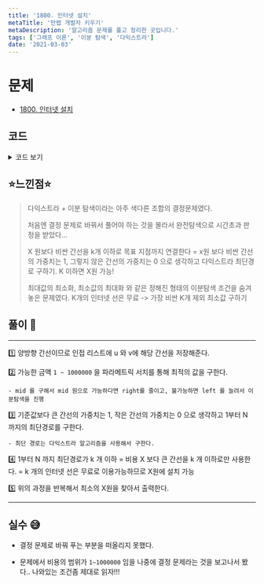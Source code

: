 ```yaml
---
title: '1800. 인터넷 설치'
metaTitle: '만렙 개발자 키우기'
metaDescription: '알고리즘 문제를 풀고 정리한 곳입니다.'
tags: ['그래프 이론', '이분 탐색', '다익스트라']
date: '2021-03-03'
---
```


# 문제

- [1800. 인터넷 설치](https://www.acmicpc.net/problem/1800)

## 코드

<details><summary> 코드 보기 </summary>

```java
import java.io.BufferedReader;
import java.io.IOException;
import java.io.InputStreamReader;
import java.util.ArrayList;
import java.util.Arrays;
import java.util.List;
import java.util.PriorityQueue;
import java.util.StringTokenizer;

class Edge{
    int dst, cost;

    public Edge(int dst, int cost) {
        this.dst = dst;
        this.cost = cost;
    }
}
public class Q1800 {
    static int n, p, k;
    static List<Edge> adj[] = new List[1001];
    static int minValue[] = new int[1001];
    public static void main(String[] args) throws IOException {
        init();
        solution();
    }

    private static void solution() {
        int left = 0, right = 1000001, ans = -1;
        while(left <= right){
            int mid = left + right >> 2;
            if(isOk(mid)) {
                right = mid - 1;
                ans = mid ;
            }
            else left = mid + 1;
        }
        System.out.println(ans);
    }

    private static boolean isOk(int mid) {
        Arrays.fill(minValue, 987654321);
        PriorityQueue<Edge> pq = new PriorityQueue<>((a, b) -> (a.cost - b.cost));
        pq.add(new Edge(1, 0));
        minValue[1] = 0;
        while (!pq.isEmpty()) {
            Edge now = pq.poll();
            int here = now.dst, curCost = now.cost;
            if(curCost > minValue[here]) continue;

            for (Edge nextEdge : adj[here]) {
                int next = nextEdge.dst, nextCost = nextEdge.cost;
                if(nextCost <= mid) nextCost = 0;
                else nextCost = 1;
                if(minValue[next] > curCost + nextCost){
                    minValue[next] = curCost + nextCost;
                    pq.add(new Edge(next, minValue[next]));
                }
            }
        }
        return minValue[n] <= k;
    }

    private static void init() throws IOException {
        BufferedReader br = new BufferedReader(new InputStreamReader(System.in));
        StringTokenizer st = new StringTokenizer(br.readLine());
        n = stoi(st.nextToken());
        p = stoi(st.nextToken());
        k = stoi(st.nextToken());
        for (int i = 1; i <= n; i++)
            adj[i] = new ArrayList<>();
        for (int i = 0; i < p; i++) {
            st = new StringTokenizer(br.readLine());
            int u = stoi(st.nextToken());
            int v = stoi(st.nextToken());
            int c = stoi(st.nextToken());
            adj[u].add(new Edge(v, c));
            adj[v].add(new Edge(u, c));
        }
    }

    private static int stoi(String str) {
        return Integer.parseInt(str);
    }
}
```

</details>

## ⭐️느낀점⭐️

> 다익스트라 + 이분 탐색이라는 아주 색다른 조합의 결정문제였다.
>
> 처음엔 결정 문제로 바꿔서 풀어야 하는 것을 몰라서 완전탐색으로 시간초과 판정을 받았다...
>
> X 원보다 비싼 간선을 k개 이하로 목표 지점까지 연결한다 = x원 보다 비싼 간선의 가중치는 1, 그렇지 않은 간선의 가중치는 0 으로 생각하고 다익스트라 최단경로 구하기. K 이하면 X원 가능!
>
> 최대값의 최소화, 최소값의 최대화 와 같은 정해진 형태의 이분탐색 조건을 숨겨놓은 문제였다. K개의 인터넷 선은 무료 -> 가장 비싼 K개 제외 최소값 구하기

## 풀이 📣

<hr/>

1️⃣ 양방향 간선이므로 인접 리스트에 u 와 v에 해당 간선을 저장해준다.

2️⃣ 가능한 금액 `1 ~ 1000000` 을 파라메트릭 서치를 통해 최적의 값을 구한다.

    - mid 를 구해서 mid 원으로 가능하다면 right를 줄이고, 불가능하면 left 를 늘려서 이분탐색을 진행

3️⃣ 기준값보다 큰 간선의 가중치는 1, 작은 간선의 가중치는 0 으로 생각하고 1부터 N 까지의 최단경로를 구한다.

    - 최단 경로는 다익스트라 알고리즘을 사용해서 구한다.

4️⃣ 1부터 N 까지 최단경로가 k 개 이하 = 비용 X 보다 큰 간선을 k 개 이하로만 사용한다. = k 개의 인터넷 선은 무료로 이용가능하므로 X원에 설치 가능

5️⃣ 위의 과정을 반복해서 최소의 X원을 찾아서 출력한다.

<hr/>

## 실수 😅

- 결정 문제로 바꿔 푸는 부분을 떠올리지 못했다.

- 문제에서 비용의 범위가 `1~1000000` 임을 나중에 결정 문제라는 것을 보고나서 봤다.. 나와있는 조건좀 제대로 읽자!!!
